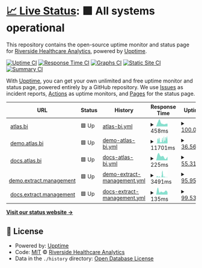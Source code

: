 # [📈 Live Status](https://Riverside-Healthcare.github.io/uptime): <!--live status--> **🟩 All systems operational**

This repository contains the open-source uptime monitor and status page for [Riverside Healthcare Analytics](https://Riverside-Healthcare.github.io/uptime), powered by [Upptime](https://github.com/upptime/upptime).

[![Uptime CI](https://github.com/Riverside-Healthcare/uptime/workflows/Uptime%20CI/badge.svg)](https://github.com/Riverside-Healthcare/uptime/actions?query=workflow%3A%22Uptime+CI%22)
[![Response Time CI](https://github.com/Riverside-Healthcare/uptime/workflows/Response%20Time%20CI/badge.svg)](https://github.com/Riverside-Healthcare/uptime/actions?query=workflow%3A%22Response+Time+CI%22)
[![Graphs CI](https://github.com/Riverside-Healthcare/uptime/workflows/Graphs%20CI/badge.svg)](https://github.com/Riverside-Healthcare/uptime/actions?query=workflow%3A%22Graphs+CI%22)
[![Static Site CI](https://github.com/Riverside-Healthcare/uptime/workflows/Static%20Site%20CI/badge.svg)](https://github.com/Riverside-Healthcare/uptime/actions?query=workflow%3A%22Static+Site+CI%22)
[![Summary CI](https://github.com/Riverside-Healthcare/uptime/workflows/Summary%20CI/badge.svg)](https://github.com/Riverside-Healthcare/uptime/actions?query=workflow%3A%22Summary+CI%22)

With [Upptime](https://upptime.js.org), you can get your own unlimited and free uptime monitor and status page, powered entirely by a GitHub repository. We use [Issues](https://github.com/Riverside-Healthcare/uptime/issues) as incident reports, [Actions](https://github.com/Riverside-Healthcare/uptime/actions) as uptime monitors, and [Pages](https://Riverside-Healthcare.github.io/uptime) for the status page.

<!--start: status pages-->
<!-- This summary is generated by Upptime (https://github.com/upptime/upptime) -->
<!-- Do not edit this manually, your changes will be overwritten -->
<!-- prettier-ignore -->
| URL | Status | History | Response Time | Uptime |
| --- | ------ | ------- | ------------- | ------ |
| <img alt="" src="https://favicons.githubusercontent.com/www.atlas.bi" height="13"> [atlas.bi](https://www.atlas.bi) | 🟩 Up | [atlas-bi.yml](https://github.com/Riverside-Healthcare/uptime/commits/HEAD/history/atlas-bi.yml) | <details><summary><img alt="Response time graph" src="./graphs/atlas-bi/response-time-week.png" height="20"> 458ms</summary><br><a href="https://Riverside-Healthcare.github.io/uptime/history/atlas-bi"><img alt="Response time 408" src="https://img.shields.io/endpoint?url=https%3A%2F%2Fraw.githubusercontent.com%2FRiverside-Healthcare%2Fuptime%2FHEAD%2Fapi%2Fatlas-bi%2Fresponse-time.json"></a><br><a href="https://Riverside-Healthcare.github.io/uptime/history/atlas-bi"><img alt="24-hour response time 366" src="https://img.shields.io/endpoint?url=https%3A%2F%2Fraw.githubusercontent.com%2FRiverside-Healthcare%2Fuptime%2FHEAD%2Fapi%2Fatlas-bi%2Fresponse-time-day.json"></a><br><a href="https://Riverside-Healthcare.github.io/uptime/history/atlas-bi"><img alt="7-day response time 458" src="https://img.shields.io/endpoint?url=https%3A%2F%2Fraw.githubusercontent.com%2FRiverside-Healthcare%2Fuptime%2FHEAD%2Fapi%2Fatlas-bi%2Fresponse-time-week.json"></a><br><a href="https://Riverside-Healthcare.github.io/uptime/history/atlas-bi"><img alt="30-day response time 408" src="https://img.shields.io/endpoint?url=https%3A%2F%2Fraw.githubusercontent.com%2FRiverside-Healthcare%2Fuptime%2FHEAD%2Fapi%2Fatlas-bi%2Fresponse-time-month.json"></a><br><a href="https://Riverside-Healthcare.github.io/uptime/history/atlas-bi"><img alt="1-year response time 408" src="https://img.shields.io/endpoint?url=https%3A%2F%2Fraw.githubusercontent.com%2FRiverside-Healthcare%2Fuptime%2FHEAD%2Fapi%2Fatlas-bi%2Fresponse-time-year.json"></a></details> | <details><summary><a href="https://Riverside-Healthcare.github.io/uptime/history/atlas-bi">100.00%</a></summary><a href="https://Riverside-Healthcare.github.io/uptime/history/atlas-bi"><img alt="All-time uptime 100.00%" src="https://img.shields.io/endpoint?url=https%3A%2F%2Fraw.githubusercontent.com%2FRiverside-Healthcare%2Fuptime%2FHEAD%2Fapi%2Fatlas-bi%2Fuptime.json"></a><br><a href="https://Riverside-Healthcare.github.io/uptime/history/atlas-bi"><img alt="24-hour uptime 100.00%" src="https://img.shields.io/endpoint?url=https%3A%2F%2Fraw.githubusercontent.com%2FRiverside-Healthcare%2Fuptime%2FHEAD%2Fapi%2Fatlas-bi%2Fuptime-day.json"></a><br><a href="https://Riverside-Healthcare.github.io/uptime/history/atlas-bi"><img alt="7-day uptime 100.00%" src="https://img.shields.io/endpoint?url=https%3A%2F%2Fraw.githubusercontent.com%2FRiverside-Healthcare%2Fuptime%2FHEAD%2Fapi%2Fatlas-bi%2Fuptime-week.json"></a><br><a href="https://Riverside-Healthcare.github.io/uptime/history/atlas-bi"><img alt="30-day uptime 100.00%" src="https://img.shields.io/endpoint?url=https%3A%2F%2Fraw.githubusercontent.com%2FRiverside-Healthcare%2Fuptime%2FHEAD%2Fapi%2Fatlas-bi%2Fuptime-month.json"></a><br><a href="https://Riverside-Healthcare.github.io/uptime/history/atlas-bi"><img alt="1-year uptime 100.00%" src="https://img.shields.io/endpoint?url=https%3A%2F%2Fraw.githubusercontent.com%2FRiverside-Healthcare%2Fuptime%2FHEAD%2Fapi%2Fatlas-bi%2Fuptime-year.json"></a></details>
| <img alt="" src="https://favicons.githubusercontent.com/demo.atlas.bi" height="13"> [demo.atlas.bi](https://demo.atlas.bi) | 🟩 Up | [demo-atlas-bi.yml](https://github.com/Riverside-Healthcare/uptime/commits/HEAD/history/demo-atlas-bi.yml) | <details><summary><img alt="Response time graph" src="./graphs/demo-atlas-bi/response-time-week.png" height="20"> 11701ms</summary><br><a href="https://Riverside-Healthcare.github.io/uptime/history/demo-atlas-bi"><img alt="Response time 11701" src="https://img.shields.io/endpoint?url=https%3A%2F%2Fraw.githubusercontent.com%2FRiverside-Healthcare%2Fuptime%2FHEAD%2Fapi%2Fdemo-atlas-bi%2Fresponse-time.json"></a><br><a href="https://Riverside-Healthcare.github.io/uptime/history/demo-atlas-bi"><img alt="24-hour response time 10207" src="https://img.shields.io/endpoint?url=https%3A%2F%2Fraw.githubusercontent.com%2FRiverside-Healthcare%2Fuptime%2FHEAD%2Fapi%2Fdemo-atlas-bi%2Fresponse-time-day.json"></a><br><a href="https://Riverside-Healthcare.github.io/uptime/history/demo-atlas-bi"><img alt="7-day response time 11701" src="https://img.shields.io/endpoint?url=https%3A%2F%2Fraw.githubusercontent.com%2FRiverside-Healthcare%2Fuptime%2FHEAD%2Fapi%2Fdemo-atlas-bi%2Fresponse-time-week.json"></a><br><a href="https://Riverside-Healthcare.github.io/uptime/history/demo-atlas-bi"><img alt="30-day response time 11701" src="https://img.shields.io/endpoint?url=https%3A%2F%2Fraw.githubusercontent.com%2FRiverside-Healthcare%2Fuptime%2FHEAD%2Fapi%2Fdemo-atlas-bi%2Fresponse-time-month.json"></a><br><a href="https://Riverside-Healthcare.github.io/uptime/history/demo-atlas-bi"><img alt="1-year response time 11701" src="https://img.shields.io/endpoint?url=https%3A%2F%2Fraw.githubusercontent.com%2FRiverside-Healthcare%2Fuptime%2FHEAD%2Fapi%2Fdemo-atlas-bi%2Fresponse-time-year.json"></a></details> | <details><summary><a href="https://Riverside-Healthcare.github.io/uptime/history/demo-atlas-bi">36.56%</a></summary><a href="https://Riverside-Healthcare.github.io/uptime/history/demo-atlas-bi"><img alt="All-time uptime 18.68%" src="https://img.shields.io/endpoint?url=https%3A%2F%2Fraw.githubusercontent.com%2FRiverside-Healthcare%2Fuptime%2FHEAD%2Fapi%2Fdemo-atlas-bi%2Fuptime.json"></a><br><a href="https://Riverside-Healthcare.github.io/uptime/history/demo-atlas-bi"><img alt="24-hour uptime 67.58%" src="https://img.shields.io/endpoint?url=https%3A%2F%2Fraw.githubusercontent.com%2FRiverside-Healthcare%2Fuptime%2FHEAD%2Fapi%2Fdemo-atlas-bi%2Fuptime-day.json"></a><br><a href="https://Riverside-Healthcare.github.io/uptime/history/demo-atlas-bi"><img alt="7-day uptime 36.56%" src="https://img.shields.io/endpoint?url=https%3A%2F%2Fraw.githubusercontent.com%2FRiverside-Healthcare%2Fuptime%2FHEAD%2Fapi%2Fdemo-atlas-bi%2Fuptime-week.json"></a><br><a href="https://Riverside-Healthcare.github.io/uptime/history/demo-atlas-bi"><img alt="30-day uptime 18.68%" src="https://img.shields.io/endpoint?url=https%3A%2F%2Fraw.githubusercontent.com%2FRiverside-Healthcare%2Fuptime%2FHEAD%2Fapi%2Fdemo-atlas-bi%2Fuptime-month.json"></a><br><a href="https://Riverside-Healthcare.github.io/uptime/history/demo-atlas-bi"><img alt="1-year uptime 18.68%" src="https://img.shields.io/endpoint?url=https%3A%2F%2Fraw.githubusercontent.com%2FRiverside-Healthcare%2Fuptime%2FHEAD%2Fapi%2Fdemo-atlas-bi%2Fuptime-year.json"></a></details>
| <img alt="" src="https://favicons.githubusercontent.com/docs.atlas.bi" height="13"> [docs.atlas.bi](https://docs.atlas.bi) | 🟩 Up | [docs-atlas-bi.yml](https://github.com/Riverside-Healthcare/uptime/commits/HEAD/history/docs-atlas-bi.yml) | <details><summary><img alt="Response time graph" src="./graphs/docs-atlas-bi/response-time-week.png" height="20"> 225ms</summary><br><a href="https://Riverside-Healthcare.github.io/uptime/history/docs-atlas-bi"><img alt="Response time 207" src="https://img.shields.io/endpoint?url=https%3A%2F%2Fraw.githubusercontent.com%2FRiverside-Healthcare%2Fuptime%2FHEAD%2Fapi%2Fdocs-atlas-bi%2Fresponse-time.json"></a><br><a href="https://Riverside-Healthcare.github.io/uptime/history/docs-atlas-bi"><img alt="24-hour response time 190" src="https://img.shields.io/endpoint?url=https%3A%2F%2Fraw.githubusercontent.com%2FRiverside-Healthcare%2Fuptime%2FHEAD%2Fapi%2Fdocs-atlas-bi%2Fresponse-time-day.json"></a><br><a href="https://Riverside-Healthcare.github.io/uptime/history/docs-atlas-bi"><img alt="7-day response time 225" src="https://img.shields.io/endpoint?url=https%3A%2F%2Fraw.githubusercontent.com%2FRiverside-Healthcare%2Fuptime%2FHEAD%2Fapi%2Fdocs-atlas-bi%2Fresponse-time-week.json"></a><br><a href="https://Riverside-Healthcare.github.io/uptime/history/docs-atlas-bi"><img alt="30-day response time 207" src="https://img.shields.io/endpoint?url=https%3A%2F%2Fraw.githubusercontent.com%2FRiverside-Healthcare%2Fuptime%2FHEAD%2Fapi%2Fdocs-atlas-bi%2Fresponse-time-month.json"></a><br><a href="https://Riverside-Healthcare.github.io/uptime/history/docs-atlas-bi"><img alt="1-year response time 207" src="https://img.shields.io/endpoint?url=https%3A%2F%2Fraw.githubusercontent.com%2FRiverside-Healthcare%2Fuptime%2FHEAD%2Fapi%2Fdocs-atlas-bi%2Fresponse-time-year.json"></a></details> | <details><summary><a href="https://Riverside-Healthcare.github.io/uptime/history/docs-atlas-bi">55.31%</a></summary><a href="https://Riverside-Healthcare.github.io/uptime/history/docs-atlas-bi"><img alt="All-time uptime 77.05%" src="https://img.shields.io/endpoint?url=https%3A%2F%2Fraw.githubusercontent.com%2FRiverside-Healthcare%2Fuptime%2FHEAD%2Fapi%2Fdocs-atlas-bi%2Fuptime.json"></a><br><a href="https://Riverside-Healthcare.github.io/uptime/history/docs-atlas-bi"><img alt="24-hour uptime 86.58%" src="https://img.shields.io/endpoint?url=https%3A%2F%2Fraw.githubusercontent.com%2FRiverside-Healthcare%2Fuptime%2FHEAD%2Fapi%2Fdocs-atlas-bi%2Fuptime-day.json"></a><br><a href="https://Riverside-Healthcare.github.io/uptime/history/docs-atlas-bi"><img alt="7-day uptime 55.31%" src="https://img.shields.io/endpoint?url=https%3A%2F%2Fraw.githubusercontent.com%2FRiverside-Healthcare%2Fuptime%2FHEAD%2Fapi%2Fdocs-atlas-bi%2Fuptime-week.json"></a><br><a href="https://Riverside-Healthcare.github.io/uptime/history/docs-atlas-bi"><img alt="30-day uptime 77.05%" src="https://img.shields.io/endpoint?url=https%3A%2F%2Fraw.githubusercontent.com%2FRiverside-Healthcare%2Fuptime%2FHEAD%2Fapi%2Fdocs-atlas-bi%2Fuptime-month.json"></a><br><a href="https://Riverside-Healthcare.github.io/uptime/history/docs-atlas-bi"><img alt="1-year uptime 77.05%" src="https://img.shields.io/endpoint?url=https%3A%2F%2Fraw.githubusercontent.com%2FRiverside-Healthcare%2Fuptime%2FHEAD%2Fapi%2Fdocs-atlas-bi%2Fuptime-year.json"></a></details>
| <img alt="" src="https://favicons.githubusercontent.com/demo.extract.management" height="13"> [demo.extract.management](https://demo.extract.management) | 🟩 Up | [demo-extract-management.yml](https://github.com/Riverside-Healthcare/uptime/commits/HEAD/history/demo-extract-management.yml) | <details><summary><img alt="Response time graph" src="./graphs/demo-extract-management/response-time-week.png" height="20"> 3491ms</summary><br><a href="https://Riverside-Healthcare.github.io/uptime/history/demo-extract-management"><img alt="Response time 6589" src="https://img.shields.io/endpoint?url=https%3A%2F%2Fraw.githubusercontent.com%2FRiverside-Healthcare%2Fuptime%2FHEAD%2Fapi%2Fdemo-extract-management%2Fresponse-time.json"></a><br><a href="https://Riverside-Healthcare.github.io/uptime/history/demo-extract-management"><img alt="24-hour response time 332" src="https://img.shields.io/endpoint?url=https%3A%2F%2Fraw.githubusercontent.com%2FRiverside-Healthcare%2Fuptime%2FHEAD%2Fapi%2Fdemo-extract-management%2Fresponse-time-day.json"></a><br><a href="https://Riverside-Healthcare.github.io/uptime/history/demo-extract-management"><img alt="7-day response time 3491" src="https://img.shields.io/endpoint?url=https%3A%2F%2Fraw.githubusercontent.com%2FRiverside-Healthcare%2Fuptime%2FHEAD%2Fapi%2Fdemo-extract-management%2Fresponse-time-week.json"></a><br><a href="https://Riverside-Healthcare.github.io/uptime/history/demo-extract-management"><img alt="30-day response time 6589" src="https://img.shields.io/endpoint?url=https%3A%2F%2Fraw.githubusercontent.com%2FRiverside-Healthcare%2Fuptime%2FHEAD%2Fapi%2Fdemo-extract-management%2Fresponse-time-month.json"></a><br><a href="https://Riverside-Healthcare.github.io/uptime/history/demo-extract-management"><img alt="1-year response time 6589" src="https://img.shields.io/endpoint?url=https%3A%2F%2Fraw.githubusercontent.com%2FRiverside-Healthcare%2Fuptime%2FHEAD%2Fapi%2Fdemo-extract-management%2Fresponse-time-year.json"></a></details> | <details><summary><a href="https://Riverside-Healthcare.github.io/uptime/history/demo-extract-management">95.95%</a></summary><a href="https://Riverside-Healthcare.github.io/uptime/history/demo-extract-management"><img alt="All-time uptime 95.52%" src="https://img.shields.io/endpoint?url=https%3A%2F%2Fraw.githubusercontent.com%2FRiverside-Healthcare%2Fuptime%2FHEAD%2Fapi%2Fdemo-extract-management%2Fuptime.json"></a><br><a href="https://Riverside-Healthcare.github.io/uptime/history/demo-extract-management"><img alt="24-hour uptime 100.00%" src="https://img.shields.io/endpoint?url=https%3A%2F%2Fraw.githubusercontent.com%2FRiverside-Healthcare%2Fuptime%2FHEAD%2Fapi%2Fdemo-extract-management%2Fuptime-day.json"></a><br><a href="https://Riverside-Healthcare.github.io/uptime/history/demo-extract-management"><img alt="7-day uptime 95.95%" src="https://img.shields.io/endpoint?url=https%3A%2F%2Fraw.githubusercontent.com%2FRiverside-Healthcare%2Fuptime%2FHEAD%2Fapi%2Fdemo-extract-management%2Fuptime-week.json"></a><br><a href="https://Riverside-Healthcare.github.io/uptime/history/demo-extract-management"><img alt="30-day uptime 95.52%" src="https://img.shields.io/endpoint?url=https%3A%2F%2Fraw.githubusercontent.com%2FRiverside-Healthcare%2Fuptime%2FHEAD%2Fapi%2Fdemo-extract-management%2Fuptime-month.json"></a><br><a href="https://Riverside-Healthcare.github.io/uptime/history/demo-extract-management"><img alt="1-year uptime 95.52%" src="https://img.shields.io/endpoint?url=https%3A%2F%2Fraw.githubusercontent.com%2FRiverside-Healthcare%2Fuptime%2FHEAD%2Fapi%2Fdemo-extract-management%2Fuptime-year.json"></a></details>
| <img alt="" src="https://favicons.githubusercontent.com/docs.extract.management" height="13"> [docs.extract.management](https://docs.extract.management) | 🟩 Up | [docs-extract-management.yml](https://github.com/Riverside-Healthcare/uptime/commits/HEAD/history/docs-extract-management.yml) | <details><summary><img alt="Response time graph" src="./graphs/docs-extract-management/response-time-week.png" height="20"> 135ms</summary><br><a href="https://Riverside-Healthcare.github.io/uptime/history/docs-extract-management"><img alt="Response time 130" src="https://img.shields.io/endpoint?url=https%3A%2F%2Fraw.githubusercontent.com%2FRiverside-Healthcare%2Fuptime%2FHEAD%2Fapi%2Fdocs-extract-management%2Fresponse-time.json"></a><br><a href="https://Riverside-Healthcare.github.io/uptime/history/docs-extract-management"><img alt="24-hour response time 137" src="https://img.shields.io/endpoint?url=https%3A%2F%2Fraw.githubusercontent.com%2FRiverside-Healthcare%2Fuptime%2FHEAD%2Fapi%2Fdocs-extract-management%2Fresponse-time-day.json"></a><br><a href="https://Riverside-Healthcare.github.io/uptime/history/docs-extract-management"><img alt="7-day response time 135" src="https://img.shields.io/endpoint?url=https%3A%2F%2Fraw.githubusercontent.com%2FRiverside-Healthcare%2Fuptime%2FHEAD%2Fapi%2Fdocs-extract-management%2Fresponse-time-week.json"></a><br><a href="https://Riverside-Healthcare.github.io/uptime/history/docs-extract-management"><img alt="30-day response time 130" src="https://img.shields.io/endpoint?url=https%3A%2F%2Fraw.githubusercontent.com%2FRiverside-Healthcare%2Fuptime%2FHEAD%2Fapi%2Fdocs-extract-management%2Fresponse-time-month.json"></a><br><a href="https://Riverside-Healthcare.github.io/uptime/history/docs-extract-management"><img alt="1-year response time 130" src="https://img.shields.io/endpoint?url=https%3A%2F%2Fraw.githubusercontent.com%2FRiverside-Healthcare%2Fuptime%2FHEAD%2Fapi%2Fdocs-extract-management%2Fresponse-time-year.json"></a></details> | <details><summary><a href="https://Riverside-Healthcare.github.io/uptime/history/docs-extract-management">99.53%</a></summary><a href="https://Riverside-Healthcare.github.io/uptime/history/docs-extract-management"><img alt="All-time uptime 80.44%" src="https://img.shields.io/endpoint?url=https%3A%2F%2Fraw.githubusercontent.com%2FRiverside-Healthcare%2Fuptime%2FHEAD%2Fapi%2Fdocs-extract-management%2Fuptime.json"></a><br><a href="https://Riverside-Healthcare.github.io/uptime/history/docs-extract-management"><img alt="24-hour uptime 96.72%" src="https://img.shields.io/endpoint?url=https%3A%2F%2Fraw.githubusercontent.com%2FRiverside-Healthcare%2Fuptime%2FHEAD%2Fapi%2Fdocs-extract-management%2Fuptime-day.json"></a><br><a href="https://Riverside-Healthcare.github.io/uptime/history/docs-extract-management"><img alt="7-day uptime 99.53%" src="https://img.shields.io/endpoint?url=https%3A%2F%2Fraw.githubusercontent.com%2FRiverside-Healthcare%2Fuptime%2FHEAD%2Fapi%2Fdocs-extract-management%2Fuptime-week.json"></a><br><a href="https://Riverside-Healthcare.github.io/uptime/history/docs-extract-management"><img alt="30-day uptime 80.44%" src="https://img.shields.io/endpoint?url=https%3A%2F%2Fraw.githubusercontent.com%2FRiverside-Healthcare%2Fuptime%2FHEAD%2Fapi%2Fdocs-extract-management%2Fuptime-month.json"></a><br><a href="https://Riverside-Healthcare.github.io/uptime/history/docs-extract-management"><img alt="1-year uptime 80.44%" src="https://img.shields.io/endpoint?url=https%3A%2F%2Fraw.githubusercontent.com%2FRiverside-Healthcare%2Fuptime%2FHEAD%2Fapi%2Fdocs-extract-management%2Fuptime-year.json"></a></details>

<!--end: status pages-->

[**Visit our status website →**](https://Riverside-Healthcare.github.io/uptime)

## 📄 License

- Powered by: [Upptime](https://github.com/upptime/upptime)
- Code: [MIT](./LICENSE) © [Riverside Healthcare Analytics](https://Riverside-Healthcare.github.io/uptime)
- Data in the `./history` directory: [Open Database License](https://opendatacommons.org/licenses/odbl/1-0/)
